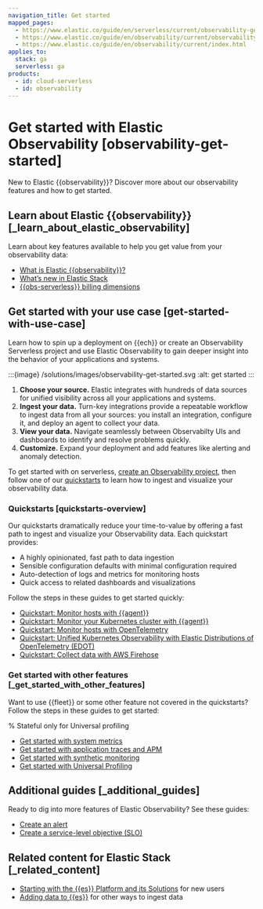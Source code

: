 ```yaml
---
navigation_title: Get started
mapped_pages:
  - https://www.elastic.co/guide/en/serverless/current/observability-get-started.html
  - https://www.elastic.co/guide/en/observability/current/observability-get-started.html
  - https://www.elastic.co/guide/en/observability/current/index.html
applies_to:
  stack: ga
  serverless: ga
products:
  - id: cloud-serverless
  - id: observability
---
```


# Get started with Elastic Observability [observability-get-started]


New to Elastic {{observability}}? Discover more about our observability features and how to get started.


## Learn about Elastic {{observability}} [_learn_about_elastic_observability]

Learn about key features available to help you get value from your observability data:

* [What is Elastic {{observability}}?](/solutions/observability/get-started/what-is-elastic-observability.md)
* [What’s new in Elastic Stack](/release-notes/elastic-observability/index.md)
* [{{obs-serverless}} billing dimensions](/deploy-manage/cloud-organization/billing/elastic-observability-billing-dimensions.md)


## Get started with your use case [get-started-with-use-case]

Learn how to spin up a deployment on {{ech}} or create an Observability Serverless project and use Elastic Observability to gain deeper insight into the behavior of your applications and systems.

:::{image} /solutions/images/observability-get-started.svg
:alt: get started
:::

1. **Choose your source.** Elastic integrates with hundreds of data sources for unified visibility across all your applications and systems.
2. **Ingest your data.** Turn-key integrations provide a repeatable workflow to ingest data from all your sources: you install an integration, configure it, and deploy an agent to collect your data.
3. **View your data.** Navigate seamlessly between Observabilty UIs and dashboards to identify and resolve problems quickly.
4. **Customize.** Expand your deployment and add features like alerting and anomaly detection.

To get started with on serverless, [create an Observability project](/solutions/observability/get-started/create-an-observability-project.md), then follow one of our [quickstarts](/solutions/observability/get-started.md#quickstarts-overview) to learn how to ingest and visualize your observability data.

### Quickstarts [quickstarts-overview]

Our quickstarts dramatically reduce your time-to-value by offering a fast path to ingest and visualize your Observability data. Each quickstart provides:

* A highly opinionated, fast path to data ingestion
* Sensible configuration defaults with minimal configuration required
* Auto-detection of logs and metrics for monitoring hosts
* Quick access to related dashboards and visualizations

Follow the steps in these guides to get started quickly:

* [Quickstart: Monitor hosts with {{agent}}](/solutions/observability/get-started/quickstart-monitor-hosts-with-elastic-agent.md)
* [Quickstart: Monitor your Kubernetes cluster with {{agent}}](/solutions/observability/get-started/quickstart-monitor-kubernetes-cluster-with-elastic-agent.md)
* [Quickstart: Monitor hosts with OpenTelemetry](/solutions/observability/get-started/quickstart-monitor-hosts-with-opentelemetry.md)
* [Quickstart: Unified Kubernetes Observability with Elastic Distributions of OpenTelemetry (EDOT)](/solutions/observability/get-started/quickstart-unified-kubernetes-observability-with-elastic-distributions-of-opentelemetry-edot.md)
* [Quickstart: Collect data with AWS Firehose](/solutions/observability/get-started/quickstart-collect-data-with-aws-firehose.md)


### Get started with other features [_get_started_with_other_features]

Want to use {{fleet}} or some other feature not covered in the quickstarts? Follow the steps in these guides to get started:

% Stateful only for Universal profiling

* [Get started with system metrics](/solutions/observability/infra-and-hosts/get-started-with-system-metrics.md)
* [Get started with application traces and APM](/solutions/observability/apm/get-started-fleet-managed-apm-server.md)
* [Get started with synthetic monitoring](/solutions/observability/synthetics/index.md)
* [Get started with Universal Profiling](/solutions/observability/infra-and-hosts/get-started-with-universal-profiling.md)


## Additional guides [_additional_guides]

Ready to dig into more features of Elastic Observability? See these guides:

* [Create an alert](/solutions/observability/incident-management/alerting.md)
* [Create a service-level objective (SLO)](/solutions/observability/incident-management/create-an-slo.md)

## Related content for Elastic Stack [_related_content]

* [Starting with the {{es}} Platform and its Solutions](/get-started/index.md) for new users
* [Adding data to {{es}}](/manage-data/ingest.md) for other ways to ingest data